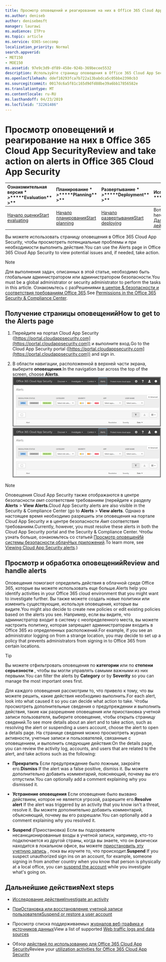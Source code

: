 ```yaml
---
title: Просмотр оповещений и реагирование на них в Office 365 Cloud App Security
ms.author: deniseb
author: denisebmsft
manager: laurawi
ms.audience: ITPro
ms.topic: article
ms.service: O365-seccomp
localization_priority: Normal
search.appverid:
- MET150
- MOE150
ms.assetid: 97e9c3d9-df89-458e-924b-369becee5532
description: Используйте страницу оповещения в Office 365 Cloud App Security для просмотра потенциальных проблем и выполнения действий. Вы можете отклонить или разрешить оповещения, а при необходимости приостановить учетную запись пользователя.
ms.openlocfilehash: ddef10293fca7b722a13babdca5c05bbe2398cb3
ms.sourcegitcommit: 0017dc6a5f81c165d9dfd88be39a6bb17856582e
ms.translationtype: MT
ms.contentlocale: ru-RU
ms.lasthandoff: 04/23/2019
ms.locfileid: "32261486"
---
```

# <a name="review-and-take-action-on-alerts-in-office-365-cloud-app-security"></a><span data-ttu-id="39da8-104">Просмотр оповещений и реагирование на них в Office 365 Cloud App Security</span><span class="sxs-lookup"><span data-stu-id="39da8-104">Review and take action on alerts in Office 365 Cloud App Security</span></span>
  
|<span data-ttu-id="39da8-105">Ознакомительная версия \* *\>*\*</span><span class="sxs-lookup"><span data-stu-id="39da8-105">\*\*\*\*Evaluation\*\* \>\*\*</span></span>|<span data-ttu-id="39da8-106">Планирование \* *\>*\*</span><span class="sxs-lookup"><span data-stu-id="39da8-106">\*\*\*\*Planning\*\* \>\*\*</span></span>|<span data-ttu-id="39da8-107">Развертывание \* *\>*\*</span><span class="sxs-lookup"><span data-stu-id="39da8-107">\*\*\*\*Deployment\*\* \>\*\*</span></span>|<span data-ttu-id="39da8-108">Использование \* \* \* \*</span><span class="sxs-lookup"><span data-stu-id="39da8-108">\*\*\*\*Utilization\*\*\*\*</span></span>|
|:-----|:-----|:-----|:-----|
|[<span data-ttu-id="39da8-109">Начало оценки</span><span class="sxs-lookup"><span data-stu-id="39da8-109">Start evaluating</span></span>](office-365-cas-overview.md) <br/> |[<span data-ttu-id="39da8-110">Начало планирования</span><span class="sxs-lookup"><span data-stu-id="39da8-110">Start planning</span></span>](get-ready-for-office-365-cas.md) <br/> |[<span data-ttu-id="39da8-111">Начало развертывания</span><span class="sxs-lookup"><span data-stu-id="39da8-111">Start deploying</span></span>](turn-on-office-365-cas.md) <br/> |<span data-ttu-id="39da8-112">Вот что вам!</span><span class="sxs-lookup"><span data-stu-id="39da8-112">You are here!</span></span>  <br/> [<span data-ttu-id="39da8-113">Дальнейшие действия</span><span class="sxs-lookup"><span data-stu-id="39da8-113">Next steps</span></span>](#next-steps) <br/> |
   
<span data-ttu-id="39da8-114">Вы можете использовать страницу оповещения в Office 365 Cloud App Security, чтобы просмотреть потенциальные проблемы и при необходимости выполнить действие.</span><span class="sxs-lookup"><span data-stu-id="39da8-114">You can use the Alerts page in Office 365 Cloud App Security to view potential issues and, if needed, take action.</span></span>
  
> [!NOTE]
> <span data-ttu-id="39da8-115">Для выполнения задач, описанных в этой статье, необходимо быть глобальным администратором или администратором безопасности.</span><span class="sxs-lookup"><span data-stu-id="39da8-115">You must be a global administrator or security administrator to perform the tasks in this article.</span></span> <span data-ttu-id="39da8-116">Ознакомьтесь с разРешениями [в центре &amp; безопасности и соответствия требованиям Office 365](permissions-in-the-security-and-compliance-center.md).</span><span class="sxs-lookup"><span data-stu-id="39da8-116">See [Permissions in the Office 365 Security &amp; Compliance Center](permissions-in-the-security-and-compliance-center.md).</span></span> 
  
## <a name="how-to-get-to-the-alerts-page"></a><span data-ttu-id="39da8-117">Получение страницы оповещений</span><span class="sxs-lookup"><span data-stu-id="39da8-117">How to get to the Alerts page</span></span>

1. <span data-ttu-id="39da8-118">Перейдите на портал Cloud App Security ([https://portal.cloudappsecurity.com](https://portal.cloudappsecurity.com)) и выполните вход.</span><span class="sxs-lookup"><span data-stu-id="39da8-118">Go to the Cloud App Security portal ([https://portal.cloudappsecurity.com](https://portal.cloudappsecurity.com)) and sign in.</span></span>
  
2. <span data-ttu-id="39da8-119">В области навигации, расположенной в верхней части экрана, выберите **оповещения**.</span><span class="sxs-lookup"><span data-stu-id="39da8-119">In the navigation bar across the top of the screen, choose **Alerts**.</span></span><br/><span data-ttu-id="39da8-120">![На странице оповещения можно просмотреть оповещения, которые были активированы, и все выполненные действия.](media/3b53d4c9-4b13-435d-8547-8c0f9ae6b914.png)</span><span class="sxs-lookup"><span data-stu-id="39da8-120">![On the Alerts page, you can see alerts that were triggered and any actions taken.](media/3b53d4c9-4b13-435d-8547-8c0f9ae6b914.png)</span></span>
 
> [!NOTE]
> <span data-ttu-id="39da8-121">Оповещения Cloud App Security также отображаются в центре безопасности _амп_ соответствие требованиям (перейдите к разделу **Alerts** > **View Alerts**.</span><span class="sxs-lookup"><span data-stu-id="39da8-121">Cloud App Security alerts are also visible in the Security & Compliance Center (go to **Alerts** > **View alerts**.</span></span> <span data-ttu-id="39da8-122">Однако в настоящее время необходимо разрешить эти оповещения на портале Cloud App Security и в центре безопасности _Амп_ соответствия требованиям.</span><span class="sxs-lookup"><span data-stu-id="39da8-122">Currently, however, you must resolve these alerts in both the Cloud App Security portal and the Security & Compliance Center.</span></span> <span data-ttu-id="39da8-123">Чтобы узнать больше, ознакомьтесь со статьей [Просмотр оповещенИй системы безопасности облачНых приложений](alert-policies.md#viewing-cloud-app-security-alerts).</span><span class="sxs-lookup"><span data-stu-id="39da8-123">To learn more, see [Viewing Cloud App Security alerts](alert-policies.md#viewing-cloud-app-security-alerts).)</span></span> 
 
## <a name="review-and-handle-alerts"></a><span data-ttu-id="39da8-124">Просмотр и обработка оповещений</span><span class="sxs-lookup"><span data-stu-id="39da8-124">Review and handle alerts</span></span>

<span data-ttu-id="39da8-125">Оповещения помогают определить действия в облачной среде Office 365, которые вы можете использовать еще больше.</span><span class="sxs-lookup"><span data-stu-id="39da8-125">Alerts help you identify activities in your Office 365 cloud environment that you might want to investigate further.</span></span> <span data-ttu-id="39da8-126">Вы также можете создать новые политики или изменить существующие, используя оповещения, которые вы видите.</span><span class="sxs-lookup"><span data-stu-id="39da8-126">You might also decide to create new policies or edit existing policies based on the alerts you see.</span></span> <span data-ttu-id="39da8-127">Например, если вы видите, что администратор входит в систему с неопределенного места, вы можете настроить политику, которая запрещает администраторам входить в Office 365 из определенных расположений.</span><span class="sxs-lookup"><span data-stu-id="39da8-127">For example, if you see an administrator logging on from a strange location, you may decide to set up a policy that prevents administrators from signing in to Office 365 from certain locations.</span></span>
  
> [!TIP]
> <span data-ttu-id="39da8-128">Вы можете отфильтровать оповещения по **категории** или по **степени серьезности** , чтобы вы могли управлять самыми важными из них первыми.</span><span class="sxs-lookup"><span data-stu-id="39da8-128">You can filter the alerts by **Category** or by **Severity** so you can manage the most important ones first.</span></span> 
  
<span data-ttu-id="39da8-129">Для каждого оповещения рассмотрим то, что привело к тому, что вы можете решить, какие действия необходимо выполнить.</span><span class="sxs-lookup"><span data-stu-id="39da8-129">For each alert, look into what caused it so you can decide what action to take.</span></span> <span data-ttu-id="39da8-130">Чтобы просмотреть дополнительные сведения о предупреждении и выполнить действия, такие как разрешение оповещения или приостановка учетной записи пользователя, выберите оповещение, чтобы открыть страницу сведений.</span><span class="sxs-lookup"><span data-stu-id="39da8-130">To see more details about an alert and to take action, such as resolving the alert or suspending a users account, choose the alert to open a details page.</span></span> <span data-ttu-id="39da8-131">На странице сведения можно просмотреть журнал активности, учетные записи и пользователей, связанные с оповещением, и выполнить следующие действия:</span><span class="sxs-lookup"><span data-stu-id="39da8-131">On the details page, you can review the activity log, accounts, and users that are related to the alert, and take actions such as the following:</span></span>
  
- <span data-ttu-id="39da8-132">**Прекратить** Если предупреждение было ложным, закройте его.</span><span class="sxs-lookup"><span data-stu-id="39da8-132">**Dismiss** If the alert was a false positive, dismiss it.</span></span> <span data-ttu-id="39da8-133">Вы можете дополнительно добавить комментарий, поясняющий, почему вы его отпустили.</span><span class="sxs-lookup"><span data-stu-id="39da8-133">You can optionally add a comment explaining why you dismissed it.</span></span> 
    
- <span data-ttu-id="39da8-134">**Устранение оповещения** Если оповещение было вызвано действием, которое не является угрозой, разрешите его.</span><span class="sxs-lookup"><span data-stu-id="39da8-134">**Resolve alert** If the alert was triggered by an activity that you know isn't a threat, resolve it.</span></span> <span data-ttu-id="39da8-135">Вы можете дополнительно добавить комментарий, объясняющий, почему вы его разрешали.</span><span class="sxs-lookup"><span data-stu-id="39da8-135">You can optionally add a comment explaining why you resolved it.</span></span> 
    
- <span data-ttu-id="39da8-136">**Suspend** (Приостановка) Если вы подозреваете несанкционированные входы в учетной записи, например, кто-то подключается из другой страны, когда вы знаете, что он физически находится в локальном офисе, вы можете [приостановить эту учетную запись](suspend-or-restore-an-account-in-ocas.md) , пока вы изучите то, что происходит.</span><span class="sxs-lookup"><span data-stu-id="39da8-136">**Suspend** If you suspect unauthorized sign ins on an account, for example, someone signing in from another country when you know that person is physically at a local office, you can [suspend the account](suspend-or-restore-an-account-in-ocas.md) while you investigate what's going on.</span></span> 
    
## <a name="next-steps"></a><span data-ttu-id="39da8-137">Дальнейшие действия</span><span class="sxs-lookup"><span data-stu-id="39da8-137">Next steps</span></span>

- [<span data-ttu-id="39da8-138">Исследование действия</span><span class="sxs-lookup"><span data-stu-id="39da8-138">Investigate an activity</span></span>](investigate-an-activity-in-office-365-cas.md)
    
- [<span data-ttu-id="39da8-139">ПриОстановка или восстановление учетной записи пользователя</span><span class="sxs-lookup"><span data-stu-id="39da8-139">Suspend or restore a user account</span></span>](suspend-or-restore-an-account-in-ocas.md)
    
- <span data-ttu-id="39da8-140">Просмотр списка поддерживаемых [журналов веб-трафика и источников данных](web-traffic-logs-and-data-sources-for-ocas.md)</span><span class="sxs-lookup"><span data-stu-id="39da8-140">View a list of supported [Web traffic logs and data sources](web-traffic-logs-and-data-sources-for-ocas.md)</span></span>
    
- <span data-ttu-id="39da8-141">Обзор [действий по использованию для Office 365 Cloud App Security](utilization-activities-for-ocas.md)</span><span class="sxs-lookup"><span data-stu-id="39da8-141">Review your [utilization activities for Office 365 Cloud App Security](utilization-activities-for-ocas.md)</span></span>
    

